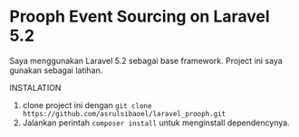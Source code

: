 # Prooph Event Sourcing on Laravel 5.2

Saya menggunakan Laravel 5.2 sebagai base framework. Project ini saya gunakan sebagai latihan.

INSTALATION 
1. clone project ini dengan `git clone https://github.com/asrulsibaoel/laravel_prooph.git`
2. Jalankan perintah `composer install` untuk menginstall dependencynya.
 
